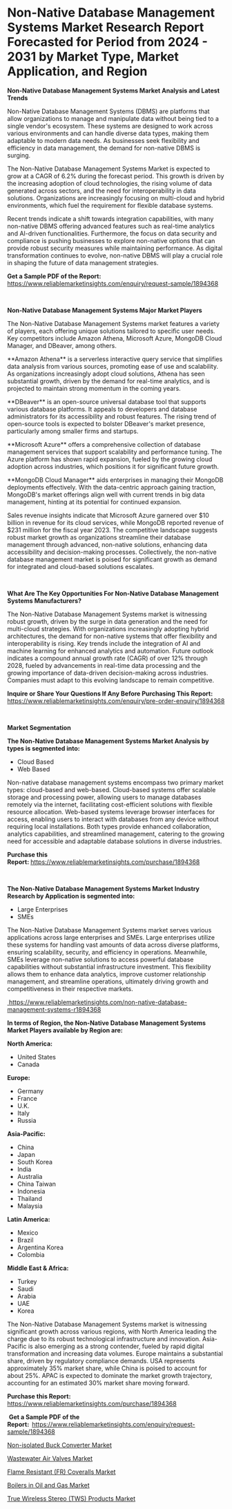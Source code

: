 <p><h1>Non-Native Database Management Systems Market Research Report Forecasted for Period from 2024 -  2031 by Market Type, Market Application, and Region</h1></p><p><strong>Non-Native Database Management Systems Market Analysis and Latest Trends</strong></p>
<p><p>Non-Native Database Management Systems (DBMS) are platforms that allow organizations to manage and manipulate data without being tied to a single vendor's ecosystem. These systems are designed to work across various environments and can handle diverse data types, making them adaptable to modern data needs. As businesses seek flexibility and efficiency in data management, the demand for non-native DBMS is surging.</p><p>The Non-Native Database Management Systems Market is expected to grow at a CAGR of 6.2% during the forecast period. This growth is driven by the increasing adoption of cloud technologies, the rising volume of data generated across sectors, and the need for interoperability in data solutions. Organizations are increasingly focusing on multi-cloud and hybrid environments, which fuel the requirement for flexible database systems. </p><p>Recent trends indicate a shift towards integration capabilities, with many non-native DBMS offering advanced features such as real-time analytics and AI-driven functionalities. Furthermore, the focus on data security and compliance is pushing businesses to explore non-native options that can provide robust security measures while maintaining performance. As digital transformation continues to evolve, non-native DBMS will play a crucial role in shaping the future of data management strategies.</p></p>
<p><strong>Get a Sample PDF of the Report:&nbsp;</strong> <a href="https://www.reliablemarketinsights.com/enquiry/request-sample/1894368?utm_campaign=1731&utm_medium=2&utm_source=Github&utm_content=ia&utm_term=24102024&utm_id=non-native-database-management-systems">https://www.reliablemarketinsights.com/enquiry/request-sample/1894368</a></p>
<p>&nbsp;</p>
<p><strong>Non-Native Database Management Systems Major Market Players</strong></p>
<p><p>The Non-Native Database Management Systems market features a variety of players, each offering unique solutions tailored to specific user needs. Key competitors include Amazon Athena, Microsoft Azure, MongoDB Cloud Manager, and DBeaver, among others.</p><p>**Amazon Athena** is a serverless interactive query service that simplifies data analysis from various sources, promoting ease of use and scalability. As organizations increasingly adopt cloud solutions, Athena has seen substantial growth, driven by the demand for real-time analytics, and is projected to maintain strong momentum in the coming years.</p><p>**DBeaver** is an open-source universal database tool that supports various database platforms. It appeals to developers and database administrators for its accessibility and robust features. The rising trend of open-source tools is expected to bolster DBeaver's market presence, particularly among smaller firms and startups.</p><p>**Microsoft Azure** offers a comprehensive collection of database management services that support scalability and performance tuning. The Azure platform has shown rapid expansion, fueled by the growing cloud adoption across industries, which positions it for significant future growth.</p><p>**MongoDB Cloud Manager** aids enterprises in managing their MongoDB deployments effectively. With the data-centric approach gaining traction, MongoDB's market offerings align well with current trends in big data management, hinting at its potential for continued expansion.</p><p>Sales revenue insights indicate that Microsoft Azure garnered over $10 billion in revenue for its cloud services, while MongoDB reported revenue of $231 million for the fiscal year 2023. The competitive landscape suggests robust market growth as organizations streamline their database management through advanced, non-native solutions, enhancing data accessibility and decision-making processes. Collectively, the non-native database management market is poised for significant growth as demand for integrated and cloud-based solutions escalates.</p></p>
<p>&nbsp;</p>
<p><strong>What Are The Key Opportunities For Non-Native Database Management Systems Manufacturers?</strong></p>
<p><p>The Non-Native Database Management Systems market is witnessing robust growth, driven by the surge in data generation and the need for multi-cloud strategies. With organizations increasingly adopting hybrid architectures, the demand for non-native systems that offer flexibility and interoperability is rising. Key trends include the integration of AI and machine learning for enhanced analytics and automation. Future outlook indicates a compound annual growth rate (CAGR) of over 12% through 2028, fueled by advancements in real-time data processing and the growing importance of data-driven decision-making across industries. Companies must adapt to this evolving landscape to remain competitive.</p></p>
<p><strong>Inquire or Share Your Questions If Any Before Purchasing This Report:</strong> <a href="https://www.reliablemarketinsights.com/enquiry/pre-order-enquiry/1894368?utm_campaign=1731&utm_medium=2&utm_source=Github&utm_content=ia&utm_term=24102024&utm_id=non-native-database-management-systems">https://www.reliablemarketinsights.com/enquiry/pre-order-enquiry/1894368</a></p>
<p>&nbsp;</p>
<p><strong>Market Segmentation</strong></p>
<p><strong>The Non-Native Database Management Systems Market Analysis by types is segmented into:</strong></p>
<p><ul><li>Cloud Based</li><li>Web Based</li></ul></p>
<p><p>Non-native database management systems encompass two primary market types: cloud-based and web-based. Cloud-based systems offer scalable storage and processing power, allowing users to manage databases remotely via the internet, facilitating cost-efficient solutions with flexible resource allocation. Web-based systems leverage browser interfaces for access, enabling users to interact with databases from any device without requiring local installations. Both types provide enhanced collaboration, analytics capabilities, and streamlined management, catering to the growing need for accessible and adaptable database solutions in diverse industries.</p></p>
<p><strong>Purchase this Report:&nbsp;</strong><a href="https://www.reliablemarketinsights.com/purchase/1894368?utm_campaign=1731&utm_medium=2&utm_source=Github&utm_content=ia&utm_term=24102024&utm_id=non-native-database-management-systems">https://www.reliablemarketinsights.com/purchase/1894368</a></p>
<p>&nbsp;</p>
<p><strong>The Non-Native Database Management Systems Market Industry Research by Application is segmented into:</strong></p>
<p><ul><li>Large Enterprises</li><li>SMEs</li></ul></p>
<p><p>The Non-Native Database Management Systems market serves various applications across large enterprises and SMEs. Large enterprises utilize these systems for handling vast amounts of data across diverse platforms, ensuring scalability, security, and efficiency in operations. Meanwhile, SMEs leverage non-native solutions to access powerful database capabilities without substantial infrastructure investment. This flexibility allows them to enhance data analytics, improve customer relationship management, and streamline operations, ultimately driving growth and competitiveness in their respective markets.</p></p>
<p><a href="https://www.reliablemarketinsights.com/non-native-database-management-systems-r1894368?utm_campaign=1731&utm_medium=2&utm_source=Github&utm_content=ia&utm_term=24102024&utm_id=non-native-database-management-systems">&nbsp;https://www.reliablemarketinsights.com/non-native-database-management-systems-r1894368</a></p>
<p><strong>In terms of Region, the Non-Native Database Management Systems Market Players available by Region are:</strong></p>
<p>
    <p> <strong> North America: </strong>
        <ul>
            <li>United States</li>
            <li>Canada</li>
        </ul>
        </p> 
    <p> <strong> Europe: </strong>
        <ul>
            <li>Germany</li>
            <li>France</li>
            <li>U.K.</li>
            <li>Italy</li>
            <li>Russia</li>
        </ul>
        </p> 
    <p> <strong> Asia-Pacific: </strong>
        <ul>
            <li>China</li>
            <li>Japan</li>
            <li>South Korea</li>
            <li>India</li>
            <li>Australia</li>
            <li>China Taiwan</li>
            <li>Indonesia</li>
            <li>Thailand</li>
            <li>Malaysia</li>
        </ul>
        </p> 
    <p> <strong> Latin America: </strong>
        <ul>
            <li>Mexico</li>
            <li>Brazil</li>
            <li>Argentina Korea</li>
            <li>Colombia</li>
        </ul>
        </p> 
    <p> <strong> Middle East & Africa: </strong>
        <ul>
            <li>Turkey</li>
            <li>Saudi</li>
            <li>Arabia</li>
            <li>UAE</li>
            <li>Korea</li>
        </ul>
    </p>
    </p>
<p><p>The Non-Native Database Management Systems market is witnessing significant growth across various regions, with North America leading the charge due to its robust technological infrastructure and innovation. Asia-Pacific is also emerging as a strong contender, fueled by rapid digital transformation and increasing data volumes. Europe maintains a substantial share, driven by regulatory compliance demands. USA represents approximately 35% market share, while China is poised to account for about 25%. APAC is expected to dominate the market growth trajectory, accounting for an estimated 30% market share moving forward.</p></p>
<p><strong>Purchase this Report: </strong><a href="https://www.reliablemarketinsights.com/purchase/1894368?utm_campaign=1731&utm_medium=2&utm_source=Github&utm_content=ia&utm_term=24102024&utm_id=non-native-database-management-systems">https://www.reliablemarketinsights.com/purchase/1894368</a></p>
<p>&nbsp;<strong>Get a Sample PDF of the Report:&nbsp;&nbsp;</strong><a href="https://www.reliablemarketinsights.com/enquiry/request-sample/1894368?utm_campaign=1731&utm_medium=2&utm_source=Github&utm_content=ia&utm_term=24102024&utm_id=non-native-database-management-systems">https://www.reliablemarketinsights.com/enquiry/request-sample/1894368</a></p>
<p><strong></strong></p>
<p><p><a href="https://www.linkedin.com/pulse/non-isolated-buck-converter-market-innovations-trends-comprehensive-fdlde?utm_campaign=1731&utm_medium=2&utm_source=Github&utm_content=ia&utm_term=24102024&utm_id=non-native-database-management-systems">Non-isolated Buck Converter Market</a></p><p><a href="https://www.linkedin.com/pulse/wastewater-air-valves-market-transformation-comparative-analysis-esrie?utm_campaign=1731&utm_medium=2&utm_source=Github&utm_content=ia&utm_term=24102024&utm_id=non-native-database-management-systems">Wastewater Air Valves Market</a></p><p><a href="https://www.linkedin.com/pulse/emerging-trends-flame-resistant-fr-coveralls-market-detailed-8mxyf?utm_campaign=1731&utm_medium=2&utm_source=Github&utm_content=ia&utm_term=24102024&utm_id=non-native-database-management-systems">Flame Resistant (FR) Coveralls Market</a></p><p><a href="https://www.linkedin.com/pulse/global-boilers-oil-gas-market-landscape-future-trends-strategic-bcp0e?utm_campaign=1731&utm_medium=2&utm_source=Github&utm_content=ia&utm_term=24102024&utm_id=non-native-database-management-systems">Boilers in Oil and Gas Market</a></p><p><a href="https://www.linkedin.com/pulse/true-wireless-stereo-tws-products-market-shifts-strategic-zixvf?utm_campaign=1731&utm_medium=2&utm_source=Github&utm_content=ia&utm_term=24102024&utm_id=non-native-database-management-systems">True Wireless Stereo (TWS) Products Market</a></p></p>